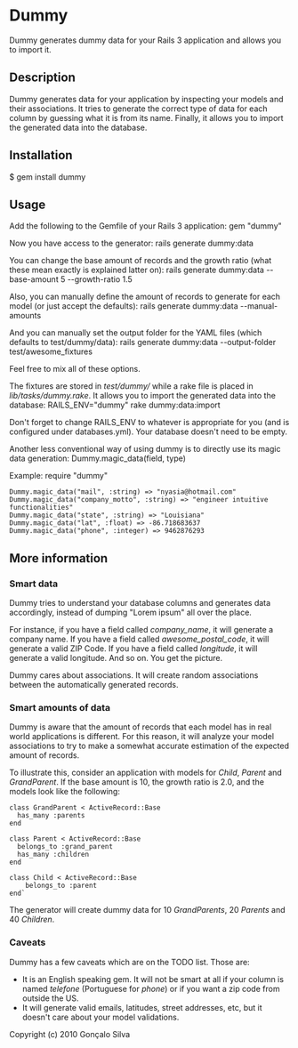 # Dummy

Dummy generates dummy data for your Rails 3 application and allows you to import it.

## Description

Dummy generates data for your application by inspecting your models and their associations. It tries to generate the correct type of data for each column by guessing what it is from its name. Finally, it allows you to import the generated data into the database.

## Installation

$ gem install dummy

## Usage

Add the following to the Gemfile of your Rails 3 application:
    gem "dummy"
    
Now you have access to the generator:
    rails generate dummy:data
    
You can change the base amount of records and the growth ratio (what these mean exactly is explained latter on):
    rails generate dummy:data --base-amount 5 --growth-ratio 1.5
    
Also, you can manually define the amount of records to generate for each model (or just accept the defaults):
    rails generate dummy:data --manual-amounts
    
And you can manually set the output folder for the YAML files (which defaults to test/dummy/data):
    rails generate dummy:data --output-folder test/awesome_fixtures
    
Feel free to mix all of these options.
    
The fixtures are stored in _test/dummy/_ while a rake file is placed in _lib/tasks/dummy.rake_. It allows you to import the generated data into the database:
    RAILS_ENV="dummy" rake dummy:data:import

Don't forget to change RAILS_ENV to whatever is appropriate for you (and is configured under databases.yml). Your database doesn't need to be empty.

Another less conventional way of using dummy is to directly use its magic data generation:
    Dummy.magic_data(field, type)
    
Example:
    require "dummy"
    
    Dummy.magic_data("mail", :string) => "nyasia@hotmail.com"
    Dummy.magic_data("company_motto", :string) => "engineer intuitive functionalities"
    Dummy.magic_data("state", :string) => "Louisiana"
    Dummy.magic_data("lat", :float) => -86.718683637
    Dummy.magic_data("phone", :integer) => 9462876293


## More information

### Smart data

Dummy tries to understand your database columns and generates data accordingly, instead of dumping "Lorem ipsum" all over the place.

For instance, if you have a field called _company\_name_, it will generate a company name. If you have a field called _awesome\_postal\_code_, it will generate a valid ZIP Code. If you have a field called _longitude_, it will generate a valid longitude. And so on. You get the picture.

Dummy cares about associations. It will create random associations between the automatically generated records.

### Smart amounts of data

Dummy is aware that the amount of records that each model has in real world applications is different. For this reason, it will analyze your model associations to try to make a somewhat accurate estimation of the expected amount of records.

To illustrate this, consider an application with models for _Child_, _Parent_ and _GrandParent_. If the base amount is 10, the growth ratio is 2.0, and the models look like the following:

    class GrandParent < ActiveRecord::Base  
      has_many :parents
    end
    
    class Parent < ActiveRecord::Base
      belongs_to :grand_parent
      has_many :children
    end
    
    class Child < ActiveRecord::Base
        belongs_to :parent
    end`

The generator will create dummy data for 10 _GrandParents_, 20 _Parents_ and 40 _Children_.

### Caveats

Dummy has a few caveats which are on the TODO list. Those are:
* It is an English speaking gem. It will not be smart at all if your column is named _telefone_ (Portuguese for _phone_) or if you want a zip code from outside the US.
* It will generate valid emails, latitudes, street addresses, etc, but it doesn't care about your model validations.

Copyright (c) 2010 Gonçalo Silva
